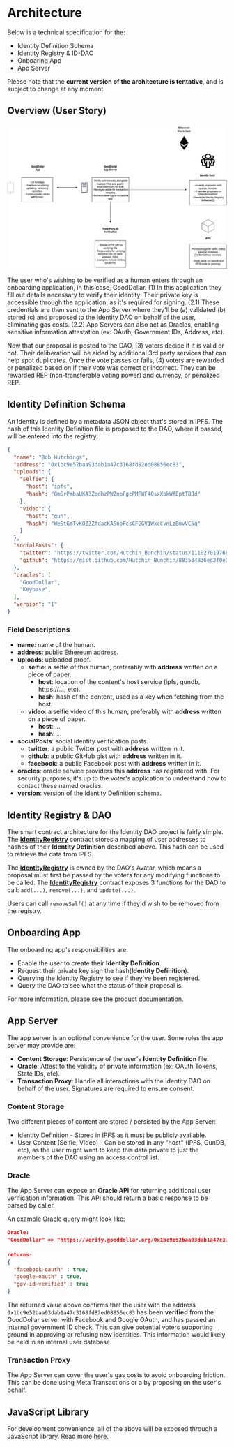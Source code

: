 # Architecture
Below is a technical specification for the:
* Identity Definition Schema
* Identity Registry & ID-DAO
* Onboaring App
* App Server

Please note that the **current version of the architecture is tentative**, and is subject to change at any moment.

## Overview (User Story)
![](./img/out/Architecture_Overview.png)  

The user who's wishing to be verified as a human enters through an onboarding application, in this case, GoodDollar. (1) In this application they fill out details necessary to verify their identity. Their private key is accessible through the application, as it's required for signing. (2.1) These credentials are then sent to the App Server where they'll be (a) validated (b) stored (c) and proposed to the Identity DAO on behalf of the user, eliminating gas costs. (2.2) App Servers can also act as Oracles, enabling sensitive information attestation (ex: OAuth, Government IDs, Address, etc).  

Now that our proposal is posted to the DAO, (3) voters decide if it is valid or not. Their deliberation will be aided by additional 3rd party services that can help spot duplicates. Once the vote passes or fails, (4) voters are rewarded or penalized based on if their vote was correct or incorrect. They can be rewarded REP (non-transferable voting power) and currency, or penalized REP.  

## Identity Definition Schema
An Identity is defined by a metadata JSON object that's stored in IPFS. The hash of this Identity Definition file is proposed to the DAO, where if passed, will be entered into the registry:
```JSON
{
  "name": "Bob Hutchings",
  "address": "0x1bc9e52baa93dab1a47c3168fd82ed08856ec83",
  "uploads": {
    "selfie": {
      "host": "ipfs",
      "hash": "QmSrPmbaUKA3ZodhzPWZnpFgcPMFWF4QsxXbkWfEptTBJd"
    },
    "video": {
      "host": "gun",
      "hash": "WeStGmTvKOZ3ZfdacKASnpFcsCFGGV1WxcCvnLzBmvVCNq"
    }
  },
  "socialPosts": {
    "twitter": "https://twitter.com/Hutchin_Bunchin/status/1110270197665951744",
    "github": "https://gist.github.com/Hutchin_Bunchin/883534836ed2f0e0ffc700b96bd092cd"
  },
  "oracles": [
    "GoodDollar",
    "Keybase",
  ],
  "version": "1"
}
```

### Field Descriptions
* **name**: name of the human.  
* **address**: public Ethereum address.  
* **uploads**: uploaded proof.  
  * **selfie**: a selfie of this human, preferably with **address** written on a piece of paper.  
    * **host**: location of the content's host service (ipfs, gundb, https://..., etc).  
    * **hash**: hash of the content, used as a key when fetching from the host.  
  * **video**: a selfie video of this human, preferably with **address** written on a piece of paper.  
    * **host**: ...  
    * **hash**: ...  
* **socialPosts**: social identity verification posts.  
  * **twitter**: a public Twitter post with **address** written in it.  
  * **github**: a public GitHub gist with **address** written in it.  
  * **facebook**: a public Facebook post with **address** written in it.  
* **oracles**: oracle service providers this **address** has registered with. For security purposes, it's up to the voter's application to understand how to contact these named oracles.  
* **version**: version of the Identity Definition schema.  

## Identity Registry & DAO
The smart contract architecture for the Identity DAO project is fairly simple. The [**IdentityRegistry**](../contracts/IdentityRegistry.sol) contract stores a mapping of user addresses to hashes of their **Identity Definition** described above. This hash can be used to retrieve the data from IPFS.  

The [**IdentityRegistry**](../contracts/IdentityRegistry.sol) is owned by the DAO's Avatar, which means a proposal must first be passed by the voters for any modifying functions to be called. The [**IdentityRegistry**](../contracts/IdentityRegistry.sol) contract exposes 3 functions for the DAO to call: `add(...)`, `remove(...)`, and `update(...)`.

Users can call `removeSelf()` at any time if they'd wish to be removed from the registry.

## Onboarding App
The onboarding app's responsibilities are:
* Enable the user to create their **Identity Definition**.  
* Request their private key sign the hash(**Identity Definition**).
* Querying the Identity Registry to see if they've been registered.
* Query the DAO to see what the status of their proposal is.

For more information, please see the [product](./product.md) documentation.  

## App Server
The app server is an optional convenience for the user. Some roles the app server may provide are:
* **Content Storage**: Persistence of the user's **Identity Definition** file.
* **Oracle**: Attest to the validity of private information (ex: OAuth Tokens, State IDs, etc).  
* **Transaction Proxy**: Handle all interactions with the Identity DAO on behalf of the user. Signatures are required to ensure consent.  

### Content Storage
Two different pieces of content are stored / persisted by the App Server:
* Identity Definition - Stored in IPFS as it must be publicly available.
* User Content (Selfie, Video) - Can be stored in any "host" (IPFS, GunDB, etc), as the user might want to keep this data private to just the members of the DAO using an access control list.  

### Oracle
The App Server can expose an **Oracle API** for returning additional user verification information. This API should return a basic response to be parsed by caller.  

An example Oracle query might look like:
```JSON
Oracle:
"GoodDollar" => "https://verify.gooddollar.org/0x1bc9e52baa93dab1a47c3168fd82ed08856ec83"

returns:
{
  "facebook-oauth" : true,
  "google-oauth" : true,
  "gov-id-verified" : true
}
```

The returned value above confirms that the user with the address `0x1bc9e52baa93dab1a47c3168fd82ed08856ec83` has been **verified** from the GoodDollar server with Facebook and Google OAuth, and has passed an internal government ID check. This can give potential voters supporting ground in approving or refusing new identities. This information would likely be held in an internal user database.

### Transaction Proxy
The App Server can cover the user's gas costs to avoid onboarding friction. This can be done using Meta Transactions or a by proposing on the user's behalf.

## JavaScript Library
For development convenience, all of the above will be exposed through a JavaScript library. Read more [here](../client/README.md).
